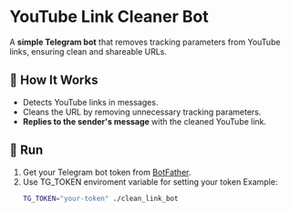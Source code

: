 # YouTube Link Cleaner Bot  

A **simple Telegram bot** that removes tracking parameters from YouTube links, ensuring clean and shareable URLs.

## 🔹 How It Works  
- Detects YouTube links in messages.  
- Cleans the URL by removing unnecessary tracking parameters.  
- **Replies to the sender's message** with the cleaned YouTube link.

## 🔧 Run  
1. Get your Telegram bot token from [BotFather](https://t.me/botfather).  
2. Use TG_TOKEN enviroment variable for setting your token
   Example:
   ```sh
   TG_TOKEN="your-token" ./clean_link_bot   
   ```

